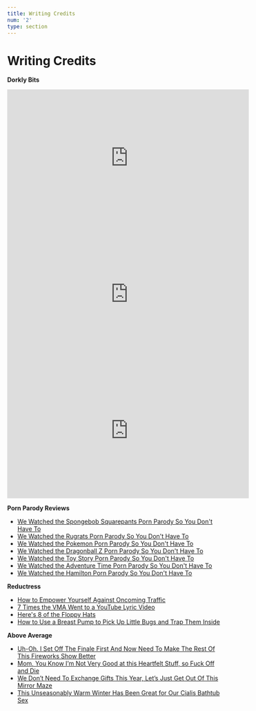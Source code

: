 ```yaml
---
title: Writing Credits
num: '2'
type: section
---
```

# Writing Credits

**Dorkly Bits**

<iframe width="560" height="315" src="https://www.youtube.com/embed/Eo7Jd4z_UVg" frameborder="0" allow="autoplay; encrypted-media" allowfullscreen></iframe>

<iframe width="560" height="315" src="https://www.youtube.com/embed/rv_NIIDUX0k" frameborder="0" allow="autoplay; encrypted-media" allowfullscreen></iframe>

<iframe width="560" height="315" src="https://www.youtube.com/embed/gFSt1MIws-c" frameborder="0" allow="autoplay; encrypted-media" allowfullscreen></iframe>

**Porn Parody Reviews**

* [We Watched the Spongebob Squarepants Porn Parody So You Don't Have To](http://www.collegehumor.com/post/7055484/porn-parody-review-spongebob-squarepants)
* [We Watched the Rugrats Porn Parody So You Don't Have To](http://www.collegehumor.com/post/7055587/rugrats-porn-parody)
* [We Watched the Pokemon Porn Parody So You Don't Have To](http://www.collegehumor.com/post/7055673/we-watched-the-pokemon-porn-parody-so-you-dont-have-to)
* [We Watched the Dragonball Z Porn Parody So You Don't Have To](http://www.collegehumor.com/post/7055969/dragonballz-porn-parody)
* [We Watched the Toy Story Porn Parody So You Don't Have To](http://www.collegehumor.com/post/7055789/we-watched-the-toy-story-porn-parody-so-you-dont-have-to)
* [We Watched the Adventure Time Porn Parody So You Don't Have To](http://www.collegehumor.com/post/7056120/we-watched-the-adventure-time-porn-parody-so-you-dont-have-to)
* [We Watched the Hamilton Porn Parody So You Don't Have To](http://www.collegehumor.com/post/7056342/we-watched-the-hamilton-porn-parody-so-you-dont-have-to)

**Reductress**

* [How to Empower Yourself Against Oncoming Traffic](http://reductress.com/post/how-to-empower-yourself-against-oncoming-traffic/)
* [7 Times the VMA Went to a YouTube Lyric Video](http://reductress.com/post/7-times-the-vma-went-to-a-youtube-lyric-video/)
* [Here's 8 of the Floppy Hats](http://reductress.com/post/heres-8-of-the-floppy-hats/)
* [How to Use a Breast Pump to Pick Up Little Bugs and Trap Them Inside](http://reductress.com/post/how-to-use-a-breast-pump-to-pick-up-little-bugs-and-trap-them-inside/)

**Above Average**

* [Uh-Oh. I Set Off The Finale First And Now Need To Make The Rest Of This Fireworks Show Better](https://aboveaverage.com/uh-oh-i-set-off-the-finale-first-and-now-need-to-make-the-rest-of-the-fireworks-show-better/)
* [Mom, You Know I’m Not Very Good at this Heartfelt Stuff, so Fuck Off and Die](https://aboveaverage.com/mom-you-know-im-not-very-good-at-this-heartfelt-stuff-so-fuck-off-and-die/)
* [We Don’t Need To Exchange Gifts This Year, Let’s Just Get Out Of This Mirror Maze](https://aboveaverage.com/we-dont-need-to-exchange-gifts-this-year-lets-just-get-out-of-this-mirror-maze/)
* [This Unseasonably Warm Winter Has Been Great for Our Cialis Bathtub Sex](https://aboveaverage.com/this-unseasonably-warm-winter-has-been-great-for-our-cialis-bathtub-sex/)
